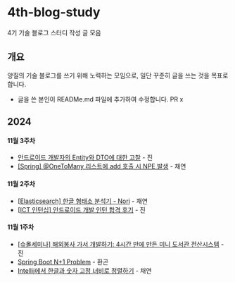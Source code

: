 # 4th-blog-study

4기 기술 블로그 스터디 작성 글 모음

## 개요
양질의 기술 블로그를 쓰기 위해 노력하는 모임으로, 일단 꾸준히 글을 쓰는 것을 목표로 합니다. 
- 글을 쓴 본인이 READMe.md 파일에 추가하여 수정합니다. PR x

## 2024
#### 11월 3주차 
- [안드로이드 개발자의 Entity와 DTO에 대한 고찰](https://velog.io/@jini_1514/%EB%AA%A8%EB%B0%94%EC%9D%BC-%EC%95%B1-%EA%B4%80%EC%A0%90%EC%97%90%EC%84%9C-Entity%EC%99%80-DTO%EC%97%90-%EB%8C%80%ED%95%9C-%EA%B3%A0%EC%B0%B0) - 진
- [[Spring] @OneToMany 리스트에 add 호출 시 NPE 발생](https://velog.io/@zzaeyon/Spring-OneToMany-%EB%A6%AC%EC%8A%A4%ED%8A%B8%EC%97%90-add-%ED%98%B8%EC%B6%9C-%EC%8B%9C-NPE-%EB%B0%9C%EC%83%9D) - 채연

#### 11월 2주차
- [[Elasticsearch] 한글 형태소 분석기 - Nori](https://velog.io/@zzaeyon/Elasticsearch-%ED%95%9C%EA%B8%80%ED%98%95%ED%83%9C%EC%86%8C%EB%B6%84%EC%84%9D%EA%B8%B0-Nori) - 채연
- [[ICT 인턴십] 안드로이드 개발 인턴 합격 후기](https://velog.io/@jini_1514/ICT-%EC%9D%B8%ED%84%B4%EC%8B%AD-%ED%95%A9%EA%B2%A9-%ED%9B%84%EA%B8%B0) - 진

#### 11월 1주차
- [[슈몰세미나] 해외봉사 가서 개발하기: 4시간 만에 만든 미니 도서관 전산시스템](https://velog.io/@jini_1514/%EC%8A%88%EB%AA%B0%EC%84%B8%EB%AF%B8%EB%82%98-%ED%95%B4%EC%99%B8%EB%B4%89%EC%82%AC%EA%B0%80%EC%84%9C-%EA%B0%9C%EB%B0%9C%ED%95%98%EA%B8%B0) - 진
- [Spring Boot N+1 Problem](https://medium.com/@myggona/spring-boot-n-1-problem-552095bb43d7) - 환곤
- [Intellij에서 한글과 숫자 고정 너비로 정렬하기](https://velog.io/@zzaeyon/Intellij%EC%97%90%EC%84%9C-%ED%95%9C%EA%B8%80%EA%B3%BC-%EC%88%AB%EC%9E%90-%EA%B3%A0%EC%A0%95-%EB%84%88%EB%B9%84%EB%A1%9C-%EC%A0%95%EB%A0%AC%ED%95%98%EA%B8%B0) - 채연
